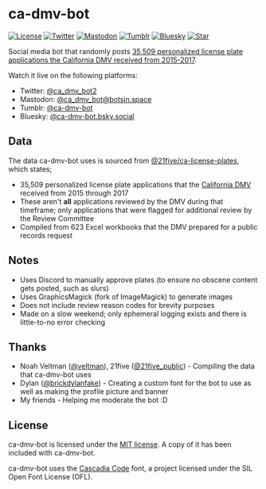 # ca-dmv-bot

[![License](https://img.shields.io/github/license/rjindael/ca-dmv-bot)](https://github.com/rjindael/ca-dmv-bot/blob/trunk/LICENSE.md)
[![Twitter](https://img.shields.io/twitter/follow/ca_dmv_bot2?style=social)](https://twitter.com/ca_dmv_bot2)
[![Mastodon](https://img.shields.io/mastodon/follow/109343781423154931?domain=https%3A%2F%2Fbotsin.space&style=social)](https://botsin.space/@ca_dmv_bot)
[![Tumblr](https://img.shields.io/twitter/follow/ca-dmv-bot?logo=tumblr&style=social)](https://www.tumblr.com/ca-dmv-bot)
[![Bluesky](https://img.shields.io/twitter/follow/ca-dmv-bot.bsky.social?logo=bluesky&style=social)](https://bsky.app/profile/ca-dmv-bot.bsky.social)
[![Star](https://img.shields.io/github/stars/rjindael/ca-dmv-bot?style=social)](https://github.com/rjindael/ca-dmv-bot/stargazers)

Social media bot that randomly posts [35,509 personalized license plate applications the California DMV received from 2015-2017](https://github.com/21five/ca-license-plates).

Watch it live on the following platforms:

- Twitter: [@ca_dmv_bot2](https://twitter.com/ca_dmv_bot2)
- Mastodon: [@ca_dmv_bot@botsin.space](https://botsin.space/@ca_dmv_bot)
- Tumblr: [@ca-dmv-bot](https://www.tumblr.com/ca-dmv-bot)
- Bluesky: [@ca-dmv-bot.bsky.social](https://bsky.app/profile/ca-dmv-bot.bsky.social)

## Data

The data ca-dmv-bot uses is sourced from [@21five/ca-license-plates](https://github.com/21five/ca-license-plates), which states;

- 35,509 personalized license plate applications that the [California DMV](https://dmv.ca.gov) received from 2015 through 2017
- These aren't **all** applications reviewed by the DMV during that timeframe; only applications that were flagged for additional review by the Review Committee
- Compiled from 623 Excel workbooks that the DMV prepared for a public records request

## Notes

- Uses Discord to manually approve plates (to ensure no obscene content gets posted, such as slurs)
- Uses GraphicsMagick (fork of ImageMagick) to generate images
- Does not include review reason codes for brevity purposes
- Made on a slow weekend; only ephemeral logging exists and there is little-to-no error checking

## Thanks

- Noah Veltman ([@veltman](https://github.com/veltman)), 21five ([@21five_public](https://twitter.com/21five_public)) - Compiling the data that ca-dmv-bot uses
- Dylan ([@brickdylanfake](https://twitter.com/brickdylanfake)) - Creating a custom font for the bot to use as well as making the profile picture and banner
- My friends - Helping me moderate the bot :D

## License

ca-dmv-bot is licensed under the [MIT license](https://github.com/rjindael/ca-dmv-bot/blob/trunk/LICENSE.md). A copy of it has been included with ca-dmv-bot.

ca-dmv-bot uses the [Cascadia Code](https://github.com/microsoft/cascadia-code) font, a project licensed under the SIL Open Font License (OFL).
